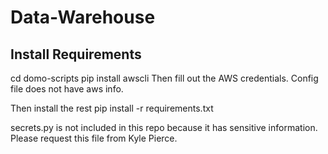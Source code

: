 # Data-Warehouse

## Install Requirements
cd domo-scripts
pip install awscli
Then fill out the AWS credentials. Config file does not have aws info.

Then install the rest
pip install -r requirements.txt

secrets.py is not included in this repo because it has sensitive information. Please request this file from Kyle Pierce.




